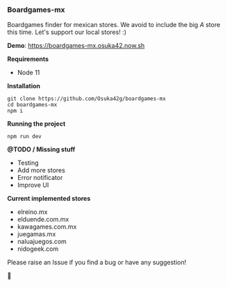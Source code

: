 ### Boardgames-mx

Boardgames finder for mexican stores. We avoid to include the big _A_ store this time. Let's support our local stores! :)

__Demo__: https://boardgames-mx.osuka42.now.sh

__Requirements__
- Node 11

__Installation__
```
git clone https://github.com/Osuka42g/boardgames-mx
cd boardgames-mx
npm i
```

__Running the project__
```
npm run dev
```

__@TODO / Missing stuff__
- Testing
- Add more stores
- Error notificator
- Improve UI


__Current implemented stores__
- elreino.mx
- elduende.com.mx
- kawagames.com.mx
- juegamas.mx
- naluajuegos.com
- nidogeek.com


Please raise an Issue if you find a bug or have any suggestion!

🍻
